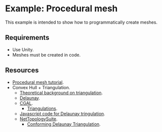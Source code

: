 # Example: Procedural mesh
This example is intended to show how to programmatically create meshes.

## Requirements
- Use Unity.
- Meshes must be created in code.

## Resources
- [Procedural mesh tutorial](https://www.youtube.com/watch?v=ucuOVL7c5Hw).
- Convex Hull + Triangulation.
    - [Theoretical background on triangulation](http://www.cs.uu.nl/docs/vakken/ga/slides9alt.pdf).
    - [Delaunay](https://en.wikipedia.org/wiki/Delaunay_triangulation).
    - [CGAL](https://doc.cgal.org).
        - [Triangulations](https://doc.cgal.org/latest/Manual/packages.html#PartTriangulationsAndDelaunayTriangulations).
    - [Javascript code for Delaunay tringulation](https://github.com/mikolalysenko/delaunay-triangulate).
    - [NetTopologySuite](https://github.com/NetTopologySuite/NetTopologySuite).
        - [Conforming Delaunay Triangulation](http://nettopologysuite.github.io/html/class_net_topology_suite_1_1_triangulate_1_1_conforming_delaunay_triangulator.html).